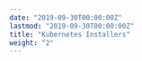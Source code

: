 ```yaml
---
date: "2019-09-30T00:00:00Z"
lastmod: "2019-09-30T00:00:00Z"
title: "Kubernetes Installers"
weight: "2"
---
```


